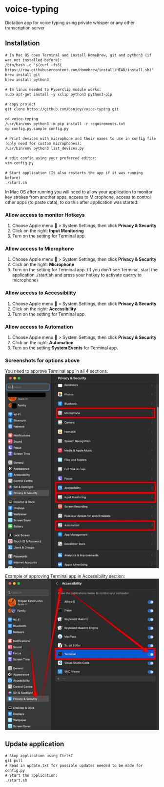 # voice-typing

Dictation app for voice typing using private whisper or any other transcription server

  

## Installation

```
# In Mac OS open Terminal and install HomeBrew, git and python3 (if was not installed before):
/bin/bash -c "$(curl -fsSL https://raw.githubusercontent.com/Homebrew/install/HEAD/install.sh)"
brew install git
brew install python3

# In linux needed to Pyperclip module works:
sudo apt-get install -y xclip python3 python3-pip

# copy project
git clone https://github.com/bsnjoy/voice-typing.git

cd voice-typing
/usr/bin/env python3 -m pip install -r requirements.txt
cp config.py.sample config.py

# Print devices with microphone and their names to use in config file (only need for custom microphones):
/usr/bin/env python3 list_devices.py

# edit config using your preferred editor:
vim config.py

# Start application (It also restarts the app if it was running before)
./start.sh

```

In Mac OS after running you will need to allow your application to monitor key strokes from another apps, access to Microphone, access to control other apps (to paste data), to do this after application was started:

### Allow access to monitor Hotkeys
1. Choose Apple menu  > System Settings, then click **Privacy & Security**
2. Click on the right: **Input Monitoring**
3. Turn on the setting for Terminal app.

### Allow access to Microphone
1. Choose Apple menu  > System Settings, then click **Privacy & Security**
2. Click on the right: **Microphone**
3. Turn on the setting for Terminal app. (If you don't see Terminal, start the application ./start.sh and press your hotkey to activate querry to microphone)

### Allow access to Accessibility
1. Choose Apple menu  > System Settings, then click **Privacy & Security**
2. Click on the right: **Accessibility**
3. Turn on the setting for Terminal app.

### Allow access to Automation
1. Choose Apple menu  > System Settings, then click **Privacy & Security**
2. Click on the right: **Automation**
3. Turn on the setting **System Events** for Terminal app.

### Screenshots for options above
You need to approve Terminal app in all 4 sections: 
![You need to approve Terminal app in all 4 sections](img/privacy_security_all.jpeg)
 
Example of approving Terminal app in Accessibility section:  
![You need to approve Terminal app in all 4 sections](img/privacy_security_accessibility.jpeg)


## Update application
```
# Stop application using Ctrl+C
git pull
# Read in update.txt for possible updates needed to be made for config.py
# Start the application:
./start.sh
```
